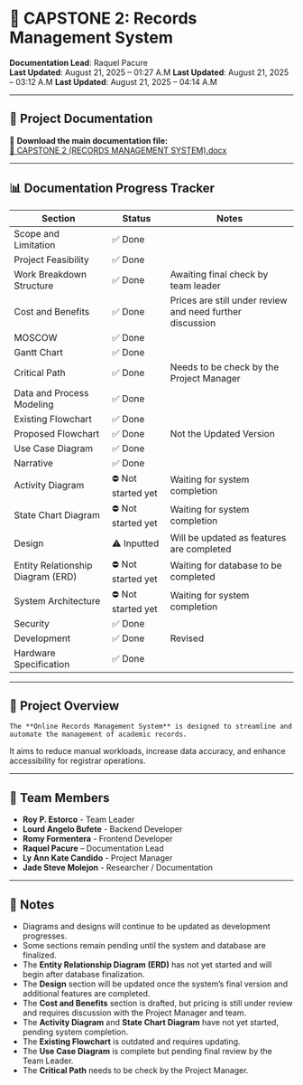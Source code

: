 # 📁 CAPSTONE 2: Records Management System

**Documentation Lead**: Raquel Pacure  
**Last Updated**: August 21, 2025 – 01:27 A.M
**Last Updated**: August 21, 2025 – 03:12 A.M
**Last Updated**: August 21, 2025 – 04:14 A.M



---

## 📄 Project Documentation

🔗 **Download the main documentation file:**  
[📎 CAPSTONE 2 (RECORDS MANAGEMENT SYSTEM).docx](https://docs.google.com/document/d/17ZBFURFWhi7ilaLFSU6EnHXpOYuCTjin/edit?usp=sharing&ouid=104714777232985337086&rtpof=true&sd=true)  

---

## 📊 Documentation Progress Tracker

| **Section**                           | **Status**          | **Notes**                                        |
|---------------------------------------|---------------------|--------------------------------------------------|
| Scope and Limitation                  | ✅ Done              |                                                  |
| Project Feasibility                   | ✅ Done              |                                                  |
| Work Breakdown Structure              | ✅ Done              | Awaiting final check by team leader              |
| Cost and Benefits                     | ✅ Done              | Prices are still under review and need further discussion   |
| MOSCOW                                | ✅ Done              |                                                  |
| Gantt Chart                           | ✅ Done              |                                                  |
| Critical Path                         | ✅ Done              | Needs to be check by the Project Manager         |
| Data and Process Modeling             | ✅ Done              |                                                  |
| Existing Flowchart                    | ✅ Done              |                                                  |
| Proposed Flowchart                    | ✅ Done              | Not the Updated Version                          |
| Use Case Diagram                      | ✅ Done              |                                                  |
| Narrative                             | ✅ Done              |                                                  |
| Activity Diagram                      | ⛔ Not started yet   | Waiting for system completion                    |
| State Chart Diagram                   | ⛔ Not started yet   | Waiting for system completion                    |
| Design                                | ⚠️ Inputted          | Will be updated as features are completed        |
| Entity Relationship Diagram (ERD)     | ⛔ Not started yet   | Waiting for database to be completed             |
| System Architecture                   | ⛔ Not started yet   | Waiting for system completion                    |
| Security                              | ✅ Done              |                                                  |
| Development                           | ✅ Done              | Revised                                          |
| Hardware Specification                | ✅ Done              |                                                  |

---

## 📌 Project Overview

    The **Online Records Management System** is designed to streamline and automate the management of academic records.  
It aims to reduce manual workloads, increase data accuracy, and enhance accessibility for registrar operations.

---

## 👥 Team Members
- **Roy P. Estorco** - Team Leader
- **Lourd Angelo Bufete** - Backend Developer
- **Romy Formentera** - Frontend Developer
- **Raquel Pacure** – Documentation Lead  
- **Ly Ann Kate Candido** - Project Manager
- **Jade Steve Molejon** - Researcher / Documentation

---

## 📝 Notes
- Diagrams and designs will continue to be updated as development progresses.  
- Some sections remain pending until the system and database are finalized.  
- The **Entity Relationship Diagram (ERD)** has not yet started and will begin after database finalization.  
- The **Design** section will be updated once the system’s final version and additional features are completed.  
- The **Cost and Benefits** section is drafted, but pricing is still under review and requires discussion with the Project Manager and team.  
- The **Activity Diagram** and **State Chart Diagram** have not yet started, pending system completion.  
- The **Existing Flowchart** is outdated and requires updating.  
- The **Use Case Diagram** is complete but pending final review by the Team Leader.  
- The **Critical Path** needs to be check by the Project Manager.
